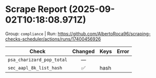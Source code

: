 # Scrape Report (2025-09-02T10:18:08.971Z)

Group: `compliance`  |  Run: https://github.com/AlbertoRoca96/scraping-checks-scheduler/actions/runs/17400456926

| Check | Changed | Keys | Error |
|---|:---:|:--|:--|
| `psa_charizard_pop_total` | — |  |  |
| `sec_aapl_8k_list_hash` | ✅ | hash |  |
